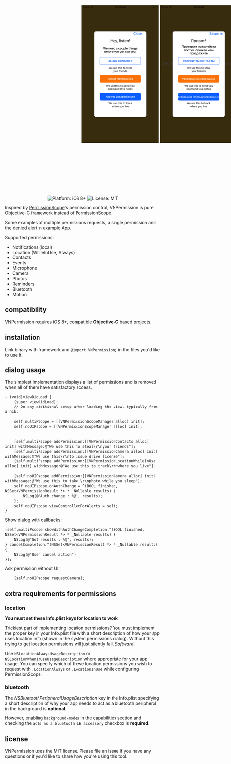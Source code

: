 <div style="width: 1000px; height: 600px;">
    <p align="center">
        <img src="https://github.com/oceanrescue/VNPermission/blob/master/Screen_en.png" alt="Example EN" width="25%" height="25%" />
        <img src="https://github.com/oceanrescue/VNPermission/blob/master/Screen_ru.png" alt="Example RU" width="25%" height="25%" />
    </p>
</div>



<p align="center">
<img src="https://img.shields.io/badge/platform-iOS%208%2B-blue.svg?style=flat" alt="Platform: iOS 8+" />
<img src="https://img.shields.io/badge/license-MIT-lightgrey.svg?style=flat" alt="License: MIT" />
</p>



Inspired by [PermissionScope](https://github.com/nickoneill/PermissionScope)'s permission control, VNPermission is pure Objective-C framework instead of PermissionScope. 

Some examples of multiple permissions requests, a single permission and the denied alert in example App.

Supported permissions:
* Notifications (local)
* Location (WhileInUse, Always)
* Contacts
* Events
* Microphone
* Camera
* Photos
* Reminders
* Bluetooth
* Motion

## compatibility

VNPermission requires iOS 8+, compatible **Objective-C** based projects.


## installation
Link binary with framework
and `@import VNPermission;` in the files you'd like to use it.

## dialog usage

The simplest implementation displays a list of permissions and is removed when all of them have satisfactory access.

```obj-c
- (void)viewDidLoad {
    [super viewDidLoad];
    // Do any additional setup after loading the view, typically from a nib.

    self.multiPscope = [[VNPermissionScopeManager alloc] init];
    self.noUIPscope = [[VNPermissionScopeManager alloc] init];


    [self.multiPscope addPermission:[[VNPermissionContacts alloc] init] withMessage:@"We use this to steal\r\nyour friends"];
    [self.multiPscope addPermission:[[VNPermissionCamera alloc] init] withMessage:@"We use this\r\nto issue drive license"];
    [self.multiPscope addPermission:[[VNPermissionLocationWhileInUse alloc] init] withMessage:@"We use this to track\r\nwhere you live"];

    [self.noUIPscope addPermission:[[VNPermissionCamera alloc] init] withMessage:@"We use this to take \r\nphoto while you sleep"];
    self.noUIPscope.onAuthChange = ^(BOOL finished, NSSet<VNPermissionResult *> * _Nullable results) {
        NSLog(@"Auth change : %@", results);
    };
    self.noUIPscope.viewControllerForAlerts = self;
}
```

Show dialog with callbacks:
```obj-c
[self.multiPscope showWithAuthChangeCompletion:^(BOOL finished, NSSet<VNPermissionResult *> * _Nullable results) {
    NSLog(@"Got results : %@", results);
} cancelCompletion:^(NSSet<VNPermissionResult *> * _Nullable results) {
    NSLog(@"User cancel action");
}];
```

Ask permission without UI:
```obj-c
    [self.noUIPscope requestCamera];
```



## extra requirements for permissions

### location 
**You must set these Info.plist keys for location to work**

Trickiest part of implementing location permissions? You must implement the proper key in your Info.plist file with a short description of how your app uses location info (shown in the system permissions dialog). Without this, trying to get location  permissions will just silently fail. *Software*!

Use `NSLocationAlwaysUsageDescription` or `NSLocationWhenInUseUsageDescription` where appropriate for your app usage. You can specify which of these location permissions you wish to request with `.LocationAlways` or `.LocationInUse` while configuring PermissionScope.

### bluetooth

The *NSBluetoothPeripheralUsageDescription* key in the Info.plist specifying a short description of why your app needs to act as a bluetooth peripheral in the background is **optional**.

However, enabling `background-modes` in the capabilities section and checking the `acts as a bluetooth LE accessory` checkbox is **required**.



## license

VNPermission uses the MIT license. Please file an issue if you have any questions or if you'd like to share how you're using this tool.
